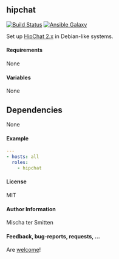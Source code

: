 ## hipchat

[![Build Status](https://travis-ci.org/Oefenweb/ansible-hipchat.svg?branch=master)](https://travis-ci.org/Oefenweb/ansible-hipchat) [![Ansible Galaxy](http://img.shields.io/badge/ansible--galaxy-hipchat-blue.svg)](https://galaxy.ansible.com/Oefenweb/hipchat/)

Set up [HipChat 2.x](https://www.hipchat.com/) in Debian-like systems.

#### Requirements

None

#### Variables

None

## Dependencies

None

#### Example

```yaml
---
- hosts: all
  roles:
    - hipchat
```

#### License

MIT

#### Author Information

Mischa ter Smitten

#### Feedback, bug-reports, requests, ...

Are [welcome](https://github.com/Oefenweb/ansible-hipchat/issues)!
